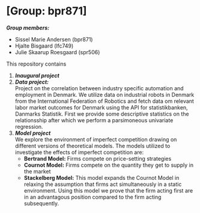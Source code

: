 # \[Group: bpr871\]

***Group members:***
- Sissel Marie Andersen (bpr871)
- Hjalte Bisgaard (lfc749)
- Julie Skaarup Roesgaard (spr506)

This repository contains  
1. ***Inaugural project***
2. ***Data project:*** \
Project on the correlation between industry specific automation and employment in Denmark. We utilize data on industrial robots in Denmark from the International Federation of Robotics and fetch data om relevant labor market outcomes for Denmark using the API for statistikbanken, Danmarks Statistik. First we provide some descriptive statistics on the relationsship after which we perform a parsimoneous univariate regression.
3. ***Model project*** \
We explore the environment of imperfect competition drawing on different versions of theoretical models. The models utilized to investigate the effects of imperfect competition are: 
    - **Bertrand Model:**    Firms compete on price-setting strategies 
    - **Cournot Model:**     Firms compete on the quantity they get to supply in the market
    - **Stackelberg Model:** This model expands the Cournot Model in relaxing the assumption that firms act simultaneously in a static environment. Using this model we prove that the firm acting first are in an advantagous position compared to the firm acting subsequently. 